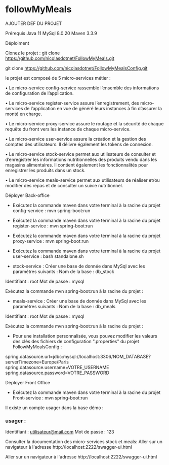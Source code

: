 # followMyMeals

AJOUTER DEF DU PROJET

Prérequis
Java 11
MySql 8.0.20
Maven 3.3.9

Déploiment

Clonez le projet :
git clone https://github.com/nicolasdotnet/FollowMyMeals.git

git clone https://github.com/nicolasdotnet/FollowMyMealsConfig.git

le projet est composé de 5 micro-services métier :

•	Le micro-service config-service rassemble l’ensemble des informations de configuration de l’application.

•	Le micro-service register-service assure l’enregistrement, des micro-services de l’application en vue de généré leurs instances à fin d’assurer la monté en charge.

•	Le micro-service proxy-service assure le routage et la sécurité de chaque requête du front vers les instance de chaque micro-service.

•	Le micro-service user-service assure la création et la gestion des comptes des utilisateurs. Il délivre également les tokens de connexion.

•	Le micro-service stock-service permet aux utilisateurs de consulter et d’enregistrer les informations nutritionnelles des produits vendu dans les magasins alimentaires. Il contient également les fonctionnalités pour enregistrer les produits dans un  stock.

•	Le micro-service meals-service permet aux utilisateurs de réaliser et/ou modifier des repas et de consulter un suivie nutritionnel.

Déployer Back-office

- Exécutez la commande maven dans votre terminal à la racine du projet config-service :
mvn spring-boot:run

- Exécutez la commande maven dans votre terminal à la racine du projet register-service :
mvn spring-boot:run

- Exécutez la commande maven dans votre terminal à la racine du projet proxy-service :
mvn spring-boot:run

- Exécutez la commande maven dans votre terminal à la racine du projet user-service :
bash standalone.sh

- stock-service :
Créer une base de donnée dans MySql avec les paramétres suivants :
Nom de la base : db_stock

Identifiant : root
Mot de passe : mysql

Exécutez la commande mvn spring-boot:run à la racine du projet  :

- meals-service :
Créer une base de donnée dans MySql avec les paramétres suivants :
Nom de la base : db_meals

Identifiant : root
Mot de passe : mysql

Exécutez la commande mvn spring-boot:run à la racine du projet  :

- Pour une installation personnalisée, vous pouvez modifier les valeurs des clès des fichiers de configuration ".properties" du projet FollowMyMealsConfig :

spring.datasource.url=jdbc:mysql://localhost:3306/NOM_DATABASE?serverTimezone=Europe/Paris
spring.datasource.username=VOTRE_USERNAME
spring.datasource.password=VOTRE_PASSWORD


Déployer Front Office

- Exécutez la commande maven dans votre terminal à la racine du projet Front-service :
mvn spring-boot:run

Il existe un compte usager dans la base démo :

### usager :

Identifiant : utilisateur@mail.com Mot de passe : 123

Consulter la documentation des micro-services stock et meals:
Aller sur un navigateur à l'adresse http://localhost:2222/swagger-ui.html

Aller sur un navigateur à l'adresse http://localhost:2222/swagger-ui.html
 
